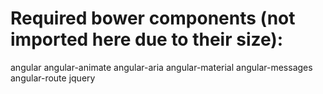 # Required bower components (not imported here due to their size):

angular
angular-animate
angular-aria
angular-material
angular-messages
angular-route
jquery

